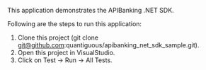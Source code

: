 This application demonstrates the APIBanking .NET SDK.

Following are the steps to run this application:

1. Clone this project (git clone git@github.com:quantiguous/apibanking_net_sdk_sample.git).
2. Open this project in VisualStudio.
3. Click on Test -> Run -> All Tests. 
